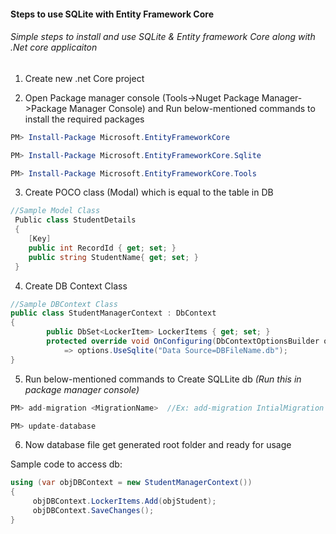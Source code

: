 #### Steps to use SQLite with Entity Framework Core
###### Simple steps to install and use SQLite & Entity framework Core along with .Net core applicaiton
>

1. Create new .net Core project

2. Open Package manager console (Tools->Nuget Package Manager->Package Manager Console) and  Run below-mentioned commands to install the required packages

```powershell
PM> Install-Package Microsoft.EntityFrameworkCore

PM> Install-Package Microsoft.EntityFrameworkCore.Sqlite

PM> Install-Package Microsoft.EntityFrameworkCore.Tools
```

3. Create POCO class (Modal) which is equal to the table in DB

```csharp
//Sample Model Class
 Public class StudentDetails
 {
    [Key]
    public int RecordId { get; set; }
    public string StudentName{ get; set; }
 }
```

4. Create DB Context Class

```csharp
//Sample DBContext Class
public class StudentManagerContext : DbContext
{
        public DbSet<LockerItem> LockerItems { get; set; }
        protected override void OnConfiguring(DbContextOptionsBuilder options)
            => options.UseSqlite("Data Source=DBFileName.db");
}
```
5. Run below-mentioned commands to Create SQLLite db *(Run this in package manager console)*

```csharp
PM> add-migration <MigrationName>  //Ex: add-migration IntialMigration

PM> update-database
```

6. Now database file get generated root folder and ready for usage


Sample code to access db:

```csharp
using (var objDBContext = new StudentManagerContext())
{
     objDBContext.LockerItems.Add(objStudent);
     objDBContext.SaveChanges();
}
```


[//]: # (Tags: SQLite with Entity Framework Core,SQLite with .Net Core, EF Core Migration)
[//]: # (Type: Asp.net Core - EntityFrameworkCore)
[//]: # (Rating: 1)
[//]: # (Languages:C#,powershell)
[//]: # (ReadyState:Publish)
